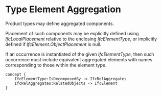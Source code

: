 Type Element Aggregation
========================

Product types may define aggregated components.

Placement of such components may be explicitly defined using _IfcLocalPlacement_ relative to the enclosing _IfcElementType_, or implicitly defined if _IfcElement_._ObjectPlacement_ is null.

If an occurrence is instantiated of the given _IfcElementType_, then such occurrence must include equivalent aggregated elements with names corresponding to those within the element type.

```
concept {
    IfcElementType:IsDecomposedBy -> IfcRelAggregates
    IfcRelAggregates:RelatedObjects -> IfcElement
}
```
